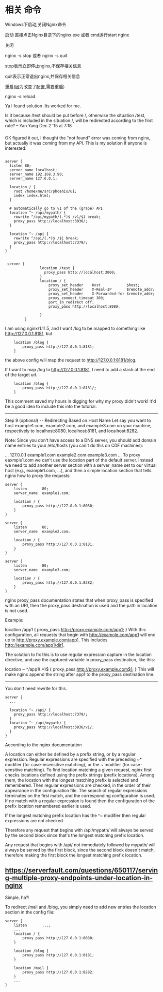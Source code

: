 # 相关  命令


Windows下启动,关闭Nginx命令

启动
直接点击Nginx目录下的nginx.exe    或者    cmd运行start nginx

关闭

nginx -s stop    或者    nginx -s quit

stop表示立即停止nginx,不保存相关信息

quit表示正常退出nginx,并保存相关信息

重启(因为改变了配置,需要重启)

nginx -s reload
 
Ya I found solution .Its worked for me.

Is it because /test should be put before /, otherwise the situation /test, which is included in the situation /, 
will be redirected according to the first rule? – Yan Yang Dec 2 '15 at 7:18


###

OK figured it out, I thought the "not found" error was coming from nginx, but actually it was coming from my API. This is my solution if anyone is interested:

```

server {
  listen 80;
  server_name localhost;
  server_name 192.168.3.90;
  server_name 127.0.0.1;

  location / {
    root /home/me/src/phoenix/ui;
    index index.html;
  }

  # automatically go to v1 of the (grape) API
  location ^~ /api/mypath/ {
    rewrite ^/api/mypath/(.*)$ /v1/$1 break;
    proxy_pass http://localhost:3936/;
  }

  location ^~ /api {
    rewrite ^/api/(.*)$ /$1 break;
    proxy_pass http://localhost:7379/;
  }
}
```


```

 server {
                location /test {
                  proxy_pass http://localhost:3000;
                }
                location / {
                    proxy_set_header    Host            $host;
                    proxy_set_header    X-Real-IP       $remote_addr;
                    proxy_set_header    X-Forwarded-for $remote_addr;
                    proxy_connect_timeout 300;
                    port_in_redirect off;
                    proxy_pass http://localhost:8080;

                }
         }
```

I am using nginx/1.11.5, and I want /log to be mapped to something like http://127.0.0.1:8181, but

```
    location /blog {
        proxy_pass http://127.0.0.1:8181;
    }
```

the above config will map the request to http://127.0.0.1:8181/blog.

If I want to map /log to http://127.0.0.1:8181, I need to add a slash at the end of the target url.

```
    location /blog {
        proxy_pass http://127.0.0.1:8181/;
    }
```

This comment saved my hours in digging for why my proxy didn't work! It'd be a good idea to include this into the tutorial.

-------


Step 9 (optional) -- Redirecting Based on Host Name
Let say you want to host example1.com, example2.com, and example3.com on your machine, respectively to localhost:8080, localhost:8181, and localhost:8282.

Note: Since you don't have access to a DNS server, you should add domain name entries to your /etc/hosts (you can't do this on CDF machines):

...
127.0.0.1 example1.com example2.com example3.com
...
To proxy eaxmple1.com we can't use the location part of the default server. Instead we need to add another server section with a server_name set to our virtual host (e.g., example1.com, ...), and then a simple location section that tells nginx how to proxy the requests:

```
server {
    listen       80;
    server_name  example1.com;

    location / {
        proxy_pass http://127.0.0.1:8080;
    }
}

server {
    listen       80;
    server_name  example2.com;

    location / {
        proxy_pass http://127.0.0.1:8181;
    }
}

server {
    listen       80;
    server_name  example3.com;

    location / {
        proxy_pass http://127.0.0.1:8282;
    }
}
```


nginx proxy_pass documentation states that when proxy_pass is specified with an URI, then the proxy_pass destination is used and the path in location is not used.

Example:

location /app1 {
    proxy_pass http://proxy.example.com/app1;
}
With this configuration, all requests that begin with http://example.com/app1 will end up to http://proxy.example.com/app1. This includes http://example.com/app1/dir1.

The solution to fix this is to use regular expression capture in the location directive, and use the captured variable in proxy_pass destination, like this:

location ~ ^/app1(.*)$ {
    proxy_pass http://proxy.example.com$1;
}
This will make nginx append the string after app1 to the proxy_pass destination line.

-------

You don't need rewrite for this.

```
server {
  ...

  location ^~ /api/ {
    proxy_pass http://localhost:7379/;
  }
  location ^~ /api/mypath/ {
    proxy_pass http://localhost:3936/v1/;
  }
}
```

According to the nginx documentation

A location can either be defined by a prefix string, or by a regular expression. Regular expressions are specified with the preceding ~* modifier (for case-insensitive matching), or the ~ modifier (for case-sensitive matching). To find location matching a given request, nginx first checks locations defined using the prefix strings (prefix locations). Among them, the location with the longest matching prefix is selected and remembered. Then regular expressions are checked, in the order of their appearance in the configuration file. The search of regular expressions terminates on the first match, and the corresponding configuration is used. If no match with a regular expression is found then the configuration of the prefix location remembered earlier is used.

If the longest matching prefix location has the ^~ modifier then regular expressions are not checked.

Therefore any request that begins with /api/mypath/ will always be served by the second block since that's the longest matching prefix location.

Any request that begins with /api/ not immediately followed by mypath/ will always be served by the first block, since the second block doesn't match, therefore making the first block the longest matching prefix location.

https://serverfault.com/questions/650117/serving-multiple-proxy-endpoints-under-location-in-nginx
------



Simple, ha?!

To redirect /mail and /blog, you simply need to add new entries the location section in the config file:
```
server {
    listen       ...;
    ...
    location / {
        proxy_pass http://127.0.0.1:8080;
    }
    
    location /blog {
        proxy_pass http://127.0.0.1:8181;
    }

    location /mail {
        proxy_pass http://127.0.0.1:8282;
    }
    ...
}

```



